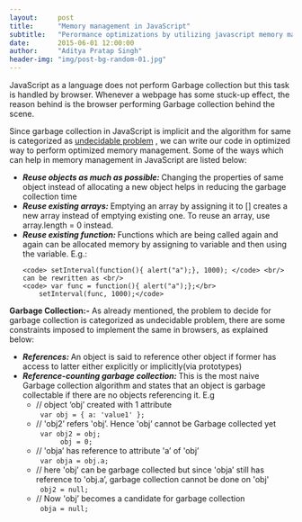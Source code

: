 ```yaml
---
layout:     post
title:      "Memory management in JavaScript"
subtitle:   "Perormance optimizations by utilizing javascript memory management details"
date:       2015-06-01 12:00:00
author:     "Aditya Pratap Singh"
header-img: "img/post-bg-random-01.jpg"
---
```


<p>JavaScript as a language does not perform Garbage collection but this task is handled by browser. Whenever a webpage has some stuck-up effect, the reason behind is the browser performing Garbage collection behind the scene. </p>

<p>Since garbage collection in JavaScript is implicit and the algorithm for same is categorized as <a href="http://en.wikipedia.org/wiki/Decidability_%28logic%29" target="_blank">undecidable problem</a> , we can write our code in optimized way to perform optimized memory management. Some of the ways which can help in memory management in JavaScript are listed below:</p>

<ul>

  <li><b><i>Reuse objects as much as possible: </i></b> Changing the properties of same object instead of allocating a new object helps in reducing the garbage collection time </li>

  <li><b><i>Reuse existing arrays: </i></b> Emptying an array by assigning it to [] creates a new array instead of emptying existing one. To reuse an array, use array.length = 0 instead. </li>

  <li><b><i>Reuse existing function: </i></b> Functions which are being called again and again can be allocated memory by assigning to variable and then using the variable. E.g.: 

    <code> setInterval(function(){ alert("a");}, 1000); </code> <br/>
    can be rewritten as <br/>
    <code> var func = function(){ alert("a");};</br>
        setInterval(func, 1000);</code>
  </li>
</ul>

<p><strong> Garbage Collection:-</strong> As already mentioned, the problem to decide for garbage collection is categorized as undecidable problem, there are some constraints imposed to implement the same in browsers, as explained below:</p>

<ul>

  <li><b><i>References: </i></b> An object is said to reference other object if former has access to latter either explicitly or implicitly(via prototypes) </li>

  <li><b><i>Reference-counting garbage collection: </i></b> This is the most naive Garbage collection algorithm and states that an object is garbage collectable if there are no objects referencing it. E.g 
    <ul>
      <li>
	<comment>// object ‘obj’ created with 1 attribute</comment><br/>
	<code> var obj = { a: 'value1' }; </code>
      </li>
      <li>
	<comment>// 'obj2’ refers 'obj’. Hence 'obj’ cannot be Garbage collected yet</comment><br/>
	<code> var obj2 = obj;
	  obj = 0; </code>
      </li>
      <li>
	<comment>// 'obja’ has reference to attribute 'a’ of 'obj’</comment><br/>
	<code> var obja = obj.a; </code>
      </li>
      <li>
	<comment>// here 'obj’ can be garbage collected but since 'obja’ still has reference to 'obj.a’, garbage collection cannot be done on 'obj' </comment><br/>
	<code> obj2 = null; </code>
      </li>
      <li>
	<comment>// Now 'obj’ becomes a candidate for garbage collection</comment><br/>
	<code> obja = null; </code>
      </li>
    </ul>
  </li>
</ul>
